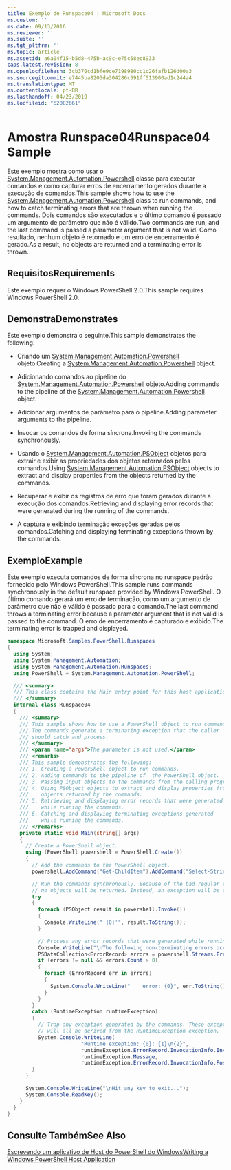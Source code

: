 ```yaml
---
title: Exemplo de Runspace04 | Microsoft Docs
ms.custom: ''
ms.date: 09/13/2016
ms.reviewer: ''
ms.suite: ''
ms.tgt_pltfrm: ''
ms.topic: article
ms.assetid: a6a04f15-b5d8-475b-ac9c-e75c58ec8933
caps.latest.revision: 8
ms.openlocfilehash: 3cb370cd1bfe9ce7198980cc1c26fafb126d00a3
ms.sourcegitcommit: e7445ba8203da304286c591ff513900ad1c244a4
ms.translationtype: MT
ms.contentlocale: pt-BR
ms.lasthandoff: 04/23/2019
ms.locfileid: "62082661"
---
```

# <a name="runspace04-sample"></a><span data-ttu-id="87dc0-102">Amostra Runspace04</span><span class="sxs-lookup"><span data-stu-id="87dc0-102">Runspace04 Sample</span></span>

<span data-ttu-id="87dc0-103">Este exemplo mostra como usar o [System.Management.Automation.Powershell](/dotnet/api/system.management.automation.powershell) classe para executar comandos e como capturar erros de encerramento gerados durante a execução de comandos.</span><span class="sxs-lookup"><span data-stu-id="87dc0-103">This sample shows how to use the [System.Management.Automation.Powershell](/dotnet/api/system.management.automation.powershell) class to run commands, and how to catch terminating errors that are thrown when running the commands.</span></span> <span data-ttu-id="87dc0-104">Dois comandos são executados e o último comando é passado um argumento de parâmetro que não é válido.</span><span class="sxs-lookup"><span data-stu-id="87dc0-104">Two commands are run, and the last command is passed a parameter argument that is not valid.</span></span> <span data-ttu-id="87dc0-105">Como resultado, nenhum objeto é retornado e um erro de encerramento é gerado.</span><span class="sxs-lookup"><span data-stu-id="87dc0-105">As a result, no objects are returned and a terminating error is thrown.</span></span>

## <a name="requirements"></a><span data-ttu-id="87dc0-106">Requisitos</span><span class="sxs-lookup"><span data-stu-id="87dc0-106">Requirements</span></span>

<span data-ttu-id="87dc0-107">Este exemplo requer o Windows PowerShell 2.0.</span><span class="sxs-lookup"><span data-stu-id="87dc0-107">This sample requires Windows PowerShell 2.0.</span></span>

## <a name="demonstrates"></a><span data-ttu-id="87dc0-108">Demonstra</span><span class="sxs-lookup"><span data-stu-id="87dc0-108">Demonstrates</span></span>

<span data-ttu-id="87dc0-109">Este exemplo demonstra o seguinte.</span><span class="sxs-lookup"><span data-stu-id="87dc0-109">This sample demonstrates the following.</span></span>

- <span data-ttu-id="87dc0-110">Criando um [System.Management.Automation.Powershell](/dotnet/api/system.management.automation.powershell) objeto.</span><span class="sxs-lookup"><span data-stu-id="87dc0-110">Creating a [System.Management.Automation.Powershell](/dotnet/api/system.management.automation.powershell) object.</span></span>

- <span data-ttu-id="87dc0-111">Adicionando comandos ao pipeline do [System.Management.Automation.Powershell](/dotnet/api/system.management.automation.powershell) objeto.</span><span class="sxs-lookup"><span data-stu-id="87dc0-111">Adding commands to the pipeline of the [System.Management.Automation.Powershell](/dotnet/api/system.management.automation.powershell) object.</span></span>

- <span data-ttu-id="87dc0-112">Adicionar argumentos de parâmetro para o pipeline.</span><span class="sxs-lookup"><span data-stu-id="87dc0-112">Adding parameter arguments to the pipeline.</span></span>

- <span data-ttu-id="87dc0-113">Invocar os comandos de forma síncrona.</span><span class="sxs-lookup"><span data-stu-id="87dc0-113">Invoking the commands synchronously.</span></span>

- <span data-ttu-id="87dc0-114">Usando o [System.Management.Automation.PSObject](/dotnet/api/System.Management.Automation.PSObject) objetos para extrair e exibir as propriedades dos objetos retornados pelos comandos.</span><span class="sxs-lookup"><span data-stu-id="87dc0-114">Using [System.Management.Automation.PSObject](/dotnet/api/System.Management.Automation.PSObject) objects to extract and display properties from the objects returned by the commands.</span></span>

- <span data-ttu-id="87dc0-115">Recuperar e exibir os registros de erro que foram gerados durante a execução dos comandos.</span><span class="sxs-lookup"><span data-stu-id="87dc0-115">Retrieving and displaying error records that were generated during the running of the commands.</span></span>

- <span data-ttu-id="87dc0-116">A captura e exibindo terminação exceções geradas pelos comandos.</span><span class="sxs-lookup"><span data-stu-id="87dc0-116">Catching and displaying terminating exceptions thrown by the commands.</span></span>

## <a name="example"></a><span data-ttu-id="87dc0-117">Exemplo</span><span class="sxs-lookup"><span data-stu-id="87dc0-117">Example</span></span>

<span data-ttu-id="87dc0-118">Este exemplo executa comandos de forma síncrona no runspace padrão fornecido pelo Windows PowerShell.</span><span class="sxs-lookup"><span data-stu-id="87dc0-118">This sample runs commands synchronously in the default runspace provided by Windows PowerShell.</span></span> <span data-ttu-id="87dc0-119">O último comando gerará um erro de terminação, como um argumento de parâmetro que não é válido é passado para o comando.</span><span class="sxs-lookup"><span data-stu-id="87dc0-119">The last command throws a terminating error because a parameter argument that is not valid is passed to the command.</span></span> <span data-ttu-id="87dc0-120">O erro de encerramento é capturado e exibido.</span><span class="sxs-lookup"><span data-stu-id="87dc0-120">The terminating error is trapped and displayed.</span></span>

```csharp
namespace Microsoft.Samples.PowerShell.Runspaces
{
  using System;
  using System.Management.Automation;
  using System.Management.Automation.Runspaces;
  using PowerShell = System.Management.Automation.PowerShell;

  /// <summary>
  /// This class contains the Main entry point for this host application.
  /// </summary>
  internal class Runspace04
  {
    /// <summary>
    /// This sample shows how to use a PowerShell object to run commands.
    /// The commands generate a terminating exception that the caller
    /// should catch and process.
    /// </summary>
    /// <param name="args">The parameter is not used.</param>
    /// <remarks>
    /// This sample demonstrates the following:
    /// 1. Creating a PowerShell object to run commands.
    /// 2. Adding commands to the pipeline of  the PowerShell object.
    /// 3. Passing input objects to the commands from the calling program.
    /// 4. Using PSObject objects to extract and display properties from the
    ///    objects returned by the commands.
    /// 5. Retrieving and displaying error records that were generated
    ///    while running the commands.
    /// 6. Catching and displaying terminating exceptions generated
    ///    while running the commands.
    /// </remarks>
    private static void Main(string[] args)
    {
      // Create a PowerShell object.
      using (PowerShell powershell = PowerShell.Create())
      {
        // Add the commands to the PowerShell object.
        powershell.AddCommand("Get-ChildItem").AddCommand("Select-String").AddArgument("*");

        // Run the commands synchronously. Because of the bad regular expression,
        // no objects will be returned. Instead, an exception will be thrown.
        try
        {
          foreach (PSObject result in powershell.Invoke())
          {
            Console.WriteLine("'{0}'", result.ToString());
          }

          // Process any error records that were generated while running the commands.
          Console.WriteLine("\nThe following non-terminating errors occurred:\n");
          PSDataCollection<ErrorRecord> errors = powershell.Streams.Error;
          if (errors != null && errors.Count > 0)
          {
            foreach (ErrorRecord err in errors)
            {
              System.Console.WriteLine("    error: {0}", err.ToString());
            }
          }
        }
        catch (RuntimeException runtimeException)
        {
          // Trap any exception generated by the commands. These exceptions
          // will all be derived from the RuntimeException exception.
          System.Console.WriteLine(
                        "Runtime exception: {0}: {1}\n{2}",
                        runtimeException.ErrorRecord.InvocationInfo.InvocationName,
                        runtimeException.Message,
                        runtimeException.ErrorRecord.InvocationInfo.PositionMessage);
        }
      }

      System.Console.WriteLine("\nHit any key to exit...");
      System.Console.ReadKey();
    }
  }
}
```

## <a name="see-also"></a><span data-ttu-id="87dc0-121">Consulte Também</span><span class="sxs-lookup"><span data-stu-id="87dc0-121">See Also</span></span>

[<span data-ttu-id="87dc0-122">Escrevendo um aplicativo de Host do PowerShell do Windows</span><span class="sxs-lookup"><span data-stu-id="87dc0-122">Writing a Windows PowerShell Host Application</span></span>](./writing-a-windows-powershell-host-application.md)